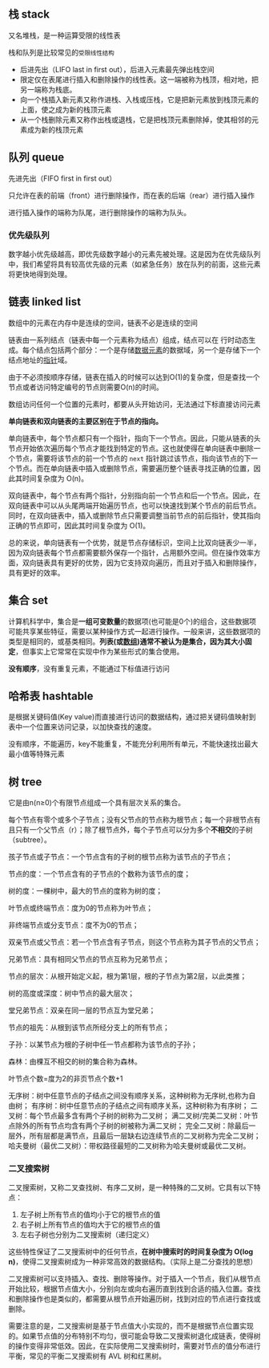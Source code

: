 ## 栈 stack

又名堆栈，是一种运算受限的线性表

栈和队列是比较常见的`受限线性结构`

+ 后进先出（LIFO last in first out），后进入元素最先弹出栈空间
+ 限定仅在表尾进行插入和删除操作的线性表。这一端被称为栈顶，相对地，把另一端称为栈底。
+ 向一个栈插入新元素又称作进栈、入栈或压栈，它是把新元素放到栈顶元素的上面，使之成为新的栈顶元素
+ 从一个栈删除元素又称作出栈或退栈，它是把栈顶元素删除掉，使其相邻的元素成为新的栈顶元素

## 队列 queue

先进先出（FIFO first in first out）

只允许在表的前端（front）进行删除操作，而在表的后端（rear）进行插入操作

进行插入操作的端称为队尾，进行删除操作的端称为队头。

### 优先级队列

数字越小优先级越高，即优先级数字越小的元素先被处理。这是因为在优先级队列中，我们希望将具有较高优先级的元素（如紧急任务）放在队列的前面，这些元素将更快地得到处理。

## 链表 linked list

数组中的元素在内存中是连续的空间，链表不必是连续的空间

链表由一系列结点（链表中每一个元素称为结点）组成，结点可以在 行时动态生成。每个结点包括两个部分：一个是存储[数据元素](https://baike.baidu.com/item/数据元素?fromModule=lemma_inlink)的数据域，另一个是存储下一个结点地址的[指针](https://baike.baidu.com/item/指针/2878304?fromModule=lemma_inlink)域。 

由于不必须按顺序存储，链表在插入的时候可以达到O(1)的复杂度，但是查找一个节点或者访问特定编号的节点则需要O(n)的时间。

数组访问任何一个位置的元素时，都要从头开始访问，无法通过下标直接访问元素

**单向链表和双向链表的主要区别在于节点的指向。**

单向链表中，每个节点都只有一个指针，指向下一个节点。因此，只能从链表的头节点开始依次遍历每个节点才能找到特定的节点。这也就使得在单向链表中删除一个节点，需要将该节点的前一个节点的 `next` 指针跳过该节点，指向该节点的下一个节点。而在单向链表中插入或删除节点，需要遍历整个链表寻找正确的位置，因此其时间复杂度为 O(n)。

双向链表中，每个节点有两个指针，分别指向前一个节点和后一个节点。因此，在双向链表中可以从头尾两端开始遍历节点，也可以快速找到某个节点的前后节点。同时，在双向链表中，插入或删除节点只需要调整当前节点的前后指针，使其指向正确的节点即可，因此其时间复杂度为 O(1)。

总的来说，单向链表有一个优势，就是节点存储标识，空间上比双向链表少一半，因为双向链表每个节点都需要额外保存一个指针，占用额外空间。但在操作效率方面，双向链表具有更好的优势，因为它支持双向遍历，而且对于插入和删除操作，具有更好的效率。

## 集合 set

计算机科学中，集合是**一组可变数量**的数据项(也可能是0个)的组合，这些数据项可能共享某些特征，需要以某种操作方式一起进行操作。一般来讲，这些数据项的类型是相同的，或基类相同。**列表(或[数组](https://baike.baidu.com/item/数组/3794097?fromModule=lemma_inlink))通常不被认为是集合，因为其大小固定**，但事实上它常常在实现中作为某些形式的集合使用。

**没有顺序**，没有重复元素，不能通过下标值进行访问 

## 哈希表 hashtable

是根据关键码值(Key value)而直接进行访问的数据结构，通过把关键码值映射到表中一个位置来访问记录，以加快查找的速度。

没有顺序，不能遍历，key不能重复，不能充分利用所有单元，不能快速找出最大最小值等特殊元素

## 树 tree

它是由n(n≥0)个有限节点组成一个具有层次关系的集合。

每个节点有零个或多个子节点；没有父节点的节点称为根节点；每一个非根节点有且只有一个父节点（r）；除了根节点外，每个子节点可以分为多个**不相交**的子树（subtree）。

孩子节点或子节点：一个节点含有的子树的根节点称为该节点的子节点；

节点的度：一个节点含有的子节点的个数称为该节点的度；

树的度：一棵树中，最大的节点的度称为树的度；

叶节点或终端节点：度为0的节点称为叶节点；

非终端节点或分支节点：度不为0的节点；

双亲节点或父节点：若一个节点含有子节点，则这个节点称为其子节点的父节点；

兄弟节点：具有相同父节点的节点互称为兄弟节点；

节点的层次：从根开始定义起，根为第1层，根的子节点为第2层，以此类推；

树的高度或深度：树中节点的最大层次；

堂兄弟节点：双亲在同一层的节点互为堂兄弟；

节点的祖先：从根到该节点所经分支上的所有节点；

子孙：以某节点为根的子树中任一节点都称为该节点的子孙；

森林：由棵互不相交的树的集合称为森林。

叶节点个数=度为2的非页节点个数+1

无序树：树中任意节点的子结点之间没有顺序关系，这种树称为无序树,也称为自由树；
有序树：树中任意节点的子结点之间有顺序关系，这种树称为有序树；
二叉树：每个节点最多含有两个子树的树称为二叉树；
满二叉树/完美二叉树：叶节点除外的所有节点均含有两个子树的树被称为满二叉树；
完全二叉树：除最后一层外，所有层都是满节点，且最后一层缺右边连续节点的二叉树称为完全二叉树；
哈夫曼树（最优二叉树）：带权路径最短的二叉树称为哈夫曼树或最优二叉树。

### 二叉搜索树

二叉搜索树，又称二叉查找树、有序二叉树，是一种特殊的二叉树。它具有以下特点：

1. 左子树上所有节点的值均小于它的根节点的值
2. 右子树上所有节点的值均大于它的根节点的值
3. 左右子树也分别为二叉搜索树（递归定义）

这些特性保证了二叉搜索树中的任何节点，**在树中搜索时的时间复杂度为 O(log n)**，使得二叉搜索树成为一种非常高效的数据结构。（实际上是二分查找的思想）

二叉搜索树可以支持插入、查找、删除等操作。对于插入一个节点，我们从根节点开始比较，根据节点值大小，分别向左或向右遍历直到找到合适的插入位置。查找和删除操作也是类似的，都需要从根节点开始遍历树，找到对应的节点进行查找或删除。

需要注意的是，二叉搜索树是基于节点值大小实现的，而不是根据节点位置实现的。如果节点值的分布特别不均匀，很可能会导致二叉搜索树退化成链表，使得树的操作变得非常低效。因此，在实际使用二叉搜索树时，需要对节点的值分布进行平衡，常见的平衡二叉搜索树有 AVL 树和红黑树。
